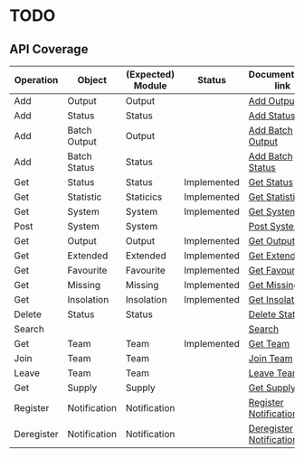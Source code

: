 # TODO

## API Coverage

| Operation  | Object       | (Expected) Module | Status      | Documentation link      |
|------------|--------------|-------------------|-------------|-------------------------|
| Add        | Output       | Output            |             | [Add Output](https://pvoutput.org/help.html#api-addoutput) |
| Add        | Status       | Status            |             | [Add Status](https://pvoutput.org/help.html#api-addstatus) |
| Add        | Batch Output | Output            |             | [Add Batch Output](https://pvoutput.org/help.html#api-addbatchoutput) |
| Add        | Batch Status | Status            |             | [Add Batch Status](https://pvoutput.org/help.html#api-addbatchstatus) |
| Get        | Status       | Status            | Implemented | [Get Status](https://pvoutput.org/help.html#api-getstatus) |
| Get        | Statistic    | Staticics         | Implemented | [Get Statistic](https://pvoutput.org/help.html#api-getstatistic) |
| Get        | System       | System            | Implemented | [Get System](https://pvoutput.org/help.html#api-getsystem) |
| Post       | System       | System            |             | [Post System](https://pvoutput.org/help.html#api-postsystem) |
| Get        | Output       | Output            | Implemented | [Get Output](https://pvoutput.org/help.html#api-getoutput) |
| Get        | Extended     | Extended          | Implemented | [Get Extended](https://pvoutput.org/help.html#api-getextended) |
| Get        | Favourite    | Favourite         | Implemented | [Get Favourite](https://pvoutput.org/help.html#api-getfavourite) |
| Get        | Missing      | Missing           | Implemented | [Get Missing](https://pvoutput.org/help.html#api-getmissing) |
| Get        | Insolation   | Insolation        | Implemented | [Get Insolation](https://pvoutput.org/help.html#api-getinsolation) |
| Delete     | Status       | Status            |             | [Delete Status](https://pvoutput.org/help.html#api-deletestatus) |
| Search     |              |                   |             | [Search](https://pvoutput.org/help.html#api-search) |
| Get        | Team         | Team              | Implemented | [Get Team](https://pvoutput.org/help.html#api-getteam) |
| Join       | Team         | Team              |             | [Join Team](https://pvoutput.org/help.html#api-jointeam) |
| Leave      | Team         | Team              |             | [Leave Team](https://pvoutput.org/help.html#api-leaveteam) |
| Get        | Supply       | Supply            |             | [Get Supply](https://pvoutput.org/help.html#api-getsupply) |
| Register   | Notification | Notification      |             | [Register Notification](https://pvoutput.org/help.html#api-registernotification) |
| Deregister | Notification | Notification      |             | [Deregister Notification](https://pvoutput.org/help.html#api-deregisternotification) |
